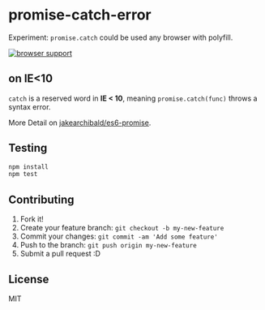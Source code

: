 # promise-catch-error

Experiment: `promise.catch` could be used any browser with polyfill.

[![browser support](https://ci.testling.com/azu/promise-catch-error.png)](https://ci.testling.com/azu/promise-catch-error)

## on IE<10

`catch` is a reserved word in **IE < 10**, meaning `promise.catch(func)` throws a syntax error. 

More Detail on [jakearchibald/es6-promise](https://github.com/jakearchibald/es6-promise#usage-in-ie10 "jakearchibald/es6-promise").

## Testing

``` sh
npm install
npm test
```

## Contributing

1. Fork it!
2. Create your feature branch: `git checkout -b my-new-feature`
3. Commit your changes: `git commit -am 'Add some feature'`
4. Push to the branch: `git push origin my-new-feature`
5. Submit a pull request :D

## License

MIT
